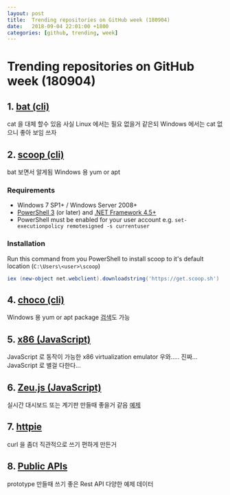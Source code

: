 ```yaml
---
layout: post
title:  Trending repositories on GitHub week (180904)
date:   2018-09-04 22:01:00 +1800
categories: [github, trending, week]
---
```

# Trending repositories on GitHub week (180904)

## 1. [bat (cli)](https://github.com/sharkdp/bat)
cat 을 대체 할수 있음 사실 Linux 에서는 필요 없을거 같은되 Windows 에서는 cat 없으니 좋아 보임 쓰자

## 2. [scoop (cli)](https://github.com/lukesampson/scoop)
bat 보면서 알게됨 Windows 용 yum or apt

### Requirements

* Windows 7 SP1+ / Windows Server 2008+
* [PowerShell 3](https://www.microsoft.com/en-us/download/details.aspx?id=34595) (or later) and [.NET Framework 4.5+](https://www.microsoft.com/net/download)
* PowerShell must be enabled for your user account e.g. `set-executionpolicy remotesigned -s currentuser`

### Installation

Run this command from you PowerShell to install scoop to it's default location (`C:\Users\<user>\scoop`)
```powershell
iex (new-object net.webclient).downloadstring('https://get.scoop.sh')
```

## 4. [choco (cli)](https://github.com/chocolatey/choco)
Windows 용 yum or apt package [검색](https://chocolatey.org/packages)도 가능

## 5. [x86 (JavaScript)](https://github.com/copy/v86)
JavaScript 로 동작이 가능한 x86 virtualization emulator 우와..... 진짜... JavaScript 로 별걸 다한다...

## 6. [Zeu.js (JavaScript)](https://github.com/shzlw/zeu)
실시간 대시보드 또는 계기판 만들때 좋을거 같음 [예제](https://shzlw.github.io/zeu/examples/my-command-center.html)

## 7. [httpie](https://github.com/jakubroztocil/httpie)
curl 을 좀더 직관적으로 쓰기 편하게 만든거

## 8. [Public APIs](https://github.com/toddmotto/public-apis)
prototype 만들때 쓰기 좋은 Rest API 다양한 예제 데이터